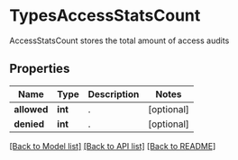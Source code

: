 # TypesAccessStatsCount

AccessStatsCount stores the total amount of access audits

## Properties
Name | Type | Description | Notes
------------ | ------------- | ------------- | -------------
**allowed** | **int** | .  | [optional] 
**denied** | **int** | .  | [optional] 

[[Back to Model list]](../README.md#documentation-for-models) [[Back to API list]](../README.md#documentation-for-api-endpoints) [[Back to README]](../README.md)


